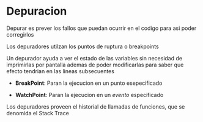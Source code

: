 # Depuracion

Depurar es prever los fallos que puedan ocurrir en el codigo para asi poder corregirlos

Los depuradores utilzan los puntos de ruptura o breakpoints

Un depurador ayuda a ver el estado de las variables sin necesidad de imprimirlas por pantalla ademas de poder modificarlas para saber que efecto tendrian en las lineas subsecuentes

- **BreakPoint**: Paran la ejecucion en un punto esepecificado

- **WatchPoint**: Paran la ejecucion en un *evento* especificado

Los depuradores proveen el historial de llamadas de funciones, que se denomida el Stack Trace